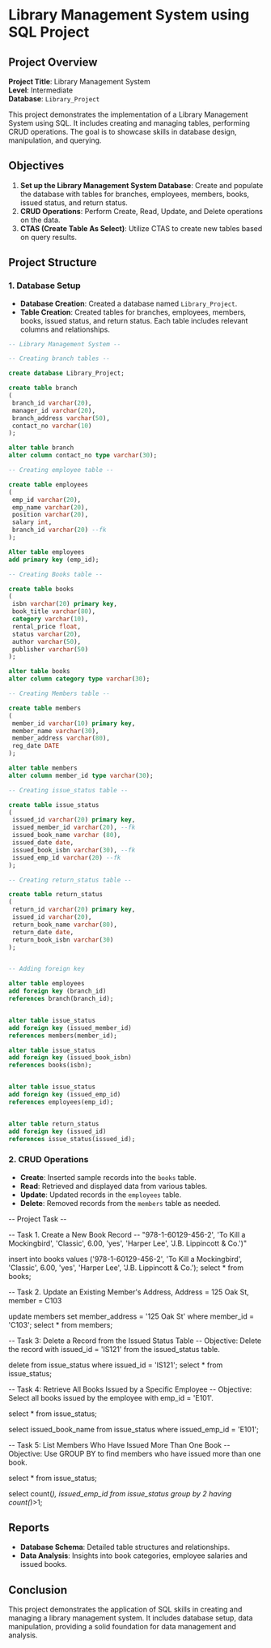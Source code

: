 # Library Management System using SQL Project

## Project Overview

**Project Title**: Library Management System  
**Level**: Intermediate  
**Database**: `Library_Project`

This project demonstrates the implementation of a Library Management System using SQL. It includes creating and managing tables, performing CRUD operations. The goal is to showcase skills in database design, manipulation, and querying.


## Objectives

1. **Set up the Library Management System Database**: Create and populate the database with tables for branches, employees, members, books, issued status, and return status.
2. **CRUD Operations**: Perform Create, Read, Update, and Delete operations on the data.
3. **CTAS (Create Table As Select)**: Utilize CTAS to create new tables based on query results.

## Project Structure

### 1. Database Setup

- **Database Creation**: Created a database named `Library_Project`.
- **Table Creation**: Created tables for branches, employees, members, books, issued status, and return status. Each table includes relevant columns and relationships.

```sql
-- Library Management System --

-- Creating branch tables --

create database Library_Project;

create table branch
(
 branch_id varchar(20),
 manager_id varchar(20),	
 branch_address varchar(50),	
 contact_no varchar(10)
);

alter table branch
alter column contact_no type varchar(30);

-- Creating employee table --

create table employees
(
 emp_id varchar(20),
 emp_name varchar(20),
 position varchar(20),
 salary int,
 branch_id varchar(20) --fk
);

Alter table employees
add primary key (emp_id);

-- Creating Books table --

create table books
(
 isbn varchar(20) primary key,
 book_title varchar(80),
 category varchar(10),
 rental_price float,
 status varchar(20),
 author varchar(50),
 publisher varchar(50)
);

alter table books
alter column category type varchar(30);

-- Creating Members table --

create table members
(
 member_id varchar(10) primary key,
 member_name varchar(30),
 member_address varchar(80),
 reg_date DATE
);

alter table members
alter column member_id type varchar(30);

-- Creating issue_status table --

create table issue_status
(
 issued_id varchar(20) primary key,
 issued_member_id varchar(20), --fk
 issued_book_name varchar (80),
 issued_date date,
 issued_book_isbn varchar(30), --fk
 issued_emp_id varchar(20) --fk
);

-- Creating return_status table --

create table return_status
(
 return_id varchar(20) primary key,
 issued_id varchar(20),
 return_book_name varchar(80),
 return_date date,
 return_book_isbn varchar(30)
);


-- Adding foreign key

alter table employees
add foreign key (branch_id)
references branch(branch_id);


alter table issue_status
add foreign key (issued_member_id)
references members(member_id);

alter table issue_status
add foreign key (issued_book_isbn)
references books(isbn);


alter table issue_status
add foreign key (issued_emp_id)
references employees(emp_id);


alter table return_status
add foreign key (issued_id)
references issue_status(issued_id);
```

### 2. CRUD Operations

- **Create**: Inserted sample records into the `books` table.
- **Read**: Retrieved and displayed data from various tables.
- **Update**: Updated records in the `employees` table.
- **Delete**: Removed records from the `members` table as needed.

-- Project Task --

-- Task 1. Create a New Book Record -- "978-1-60129-456-2', 'To Kill a Mockingbird', 'Classic', 6.00, 'yes', 'Harper Lee', 'J.B. Lippincott & Co.')"

insert into books values ('978-1-60129-456-2', 'To Kill a Mockingbird', 'Classic', 6.00, 'yes', 'Harper Lee', 'J.B. Lippincott & Co.');
select * from books;


-- Task 2. Update an Existing Member's Address, Address = 125 Oak St, member = C103

update members
set member_address = '125 Oak St' 
where member_id = 'C103';
select * from members;


-- Task 3: Delete a Record from the Issued Status Table -- Objective: Delete the record with issued_id = 'IS121' from the issued_status table.

delete from issue_status
where issued_id = 'IS121';
select * from issue_status;


-- Task 4: Retrieve All Books Issued by a Specific Employee -- Objective: Select all books issued by the employee with emp_id = 'E101'.

select * from issue_status;

select issued_book_name from issue_status
where issued_emp_id = 'E101';

-- Task 5: List Members Who Have Issued More Than One Book -- Objective: Use GROUP BY to find members who have issued more than one book.

select * from issue_status;

select count(*), issued_emp_id from issue_status
group by 2
having count(*)>1;

## Reports

- **Database Schema**: Detailed table structures and relationships.
- **Data Analysis**: Insights into book categories, employee salaries and issued books.

## Conclusion

This project demonstrates the application of SQL skills in creating and managing a library management system. It includes database setup, data manipulation, providing a solid foundation for data management and analysis.




